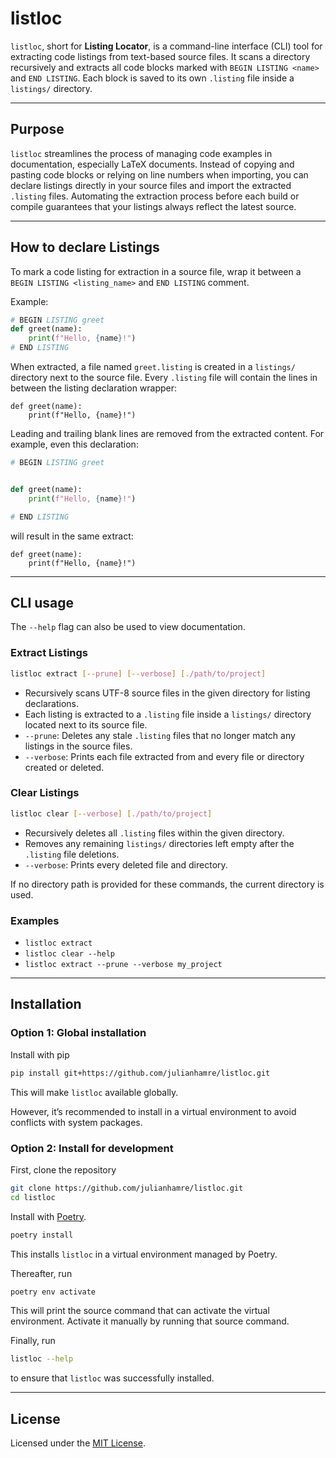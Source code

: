 # listloc

`listloc`, short for **Listing Locator**, is a command-line interface (CLI) tool for extracting code listings from text-based source files. It scans a directory recursively and extracts all code blocks marked with `BEGIN LISTING <name>` and `END LISTING`. Each block is saved to its own `.listing` file inside a `listings/` directory.

---

## Purpose

`listloc` streamlines the process of managing code examples in documentation, especially LaTeX documents. Instead of copying and pasting code blocks or relying on line numbers when importing, you can declare listings directly in your source files and import the extracted `.listing` files. Automating the extraction process before each build or compile guarantees that your listings always reflect the latest source.

---

## How to declare Listings

To mark a code listing for extraction in a source file, wrap it between a `BEGIN LISTING <listing_name>` and `END LISTING` comment.

Example:
```python
# BEGIN LISTING greet
def greet(name):
    print(f"Hello, {name}!")
# END LISTING
```

When extracted, a file named `greet.listing` is created in a `listings/` directory next to the source file. Every `.listing` file will contain the lines in between the listing declaration wrapper:

```text
def greet(name):
    print(f"Hello, {name}!")
```

Leading and trailing blank lines are removed from the extracted content.
For example, even this declaration:

```python
# BEGIN LISTING greet


def greet(name):
    print(f"Hello, {name}!")

# END LISTING
```

will result in the same extract:

```text
def greet(name):
    print(f"Hello, {name}!")
```
---

## CLI usage

The `--help` flag can also be used to view documentation.

### Extract Listings

```bash
listloc extract [--prune] [--verbose] [./path/to/project]
```

- Recursively scans UTF-8 source files in the given directory for listing declarations.
- Each listing is extracted to a `.listing` file inside a `listings/` directory located next to its source file.
- `--prune`: Deletes any stale `.listing` files that no longer match any listings in the source files.
- `--verbose`: Prints each file extracted from and every file or directory created or deleted.

### Clear Listings

```bash
listloc clear [--verbose] [./path/to/project]
```

- Recursively deletes all `.listing` files within the given directory.
- Removes any remaining `listings/` directories left empty after the `.listing` file deletions.
- `--verbose`: Prints every deleted file and directory.


If no directory path is provided for these commands, the current directory is used.

### Examples

- `listloc extract`
- `listloc clear --help`
- `listloc extract --prune --verbose my_project`

---

## Installation

### Option 1: Global installation

Install with pip
```bash
pip install git+https://github.com/julianhamre/listloc.git
```
This will make `listloc` available globally.

However, it’s recommended to install in a virtual environment to avoid conflicts with system packages.

### Option 2: Install for development

First, clone the repository

```bash
git clone https://github.com/julianhamre/listloc.git
cd listloc
```

Install with [Poetry](https://python-poetry.org/).

```bash
poetry install
```
This installs `listloc` in a virtual environment managed by Poetry.

Thereafter, run
```bash
poetry env activate
```
This will print the source command that can activate the virtual environment. Activate it manually by running that source command.

Finally, run
```bash
listloc --help
```
to ensure that `listloc` was successfully installed.

---


## License

Licensed under the [MIT License](/LICENSE.md).